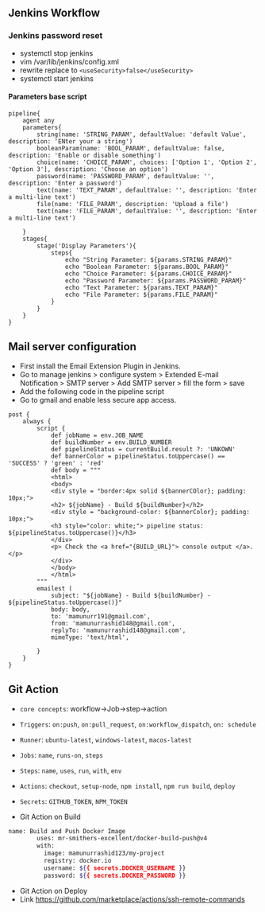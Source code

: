 ## Jenkins Workflow
###   Jenkins password reset
- systemctl stop jenkins 
- vim /var/lib/jenkins/config.xml
 - rewrite replace to `<useSecurity>false</useSecurity>`
- systemctl start jenkins
#### Parameters base script
```
pipeline{
    agent any
    parameters{
        string(name: 'STRING_PARAM', defaultValue: 'default Value', description: 'ENter your a string')
        booleanParam(name: 'BOOL_PARAM', defaultValue: false, description: 'Enable or disable something')
        choice(name: 'CHOICE_PARAM', choices: ['Option 1', 'Option 2', 'Option 3'], description: 'Choose an option')
        password(name: 'PASSWORD_PARAM', defaultValue: '', description: 'Enter a password')
        text(name: 'TEXT_PARAM', defaultValue: '', description: 'Enter a multi-line text')
        file(name: 'FILE_PARAM', description: 'Upload a file')
        text(name: 'FILE_PARAM', defaultValue: '', description: 'Enter a multi-line text')
        
    }
    stages{
        stage('Display Parameters'){
            steps{
                echo "String Parameter: ${params.STRING_PARAM}"
                echo "Boolean Parameter: ${params.BOOL_PARAM}"
                echo "Choice Parameter: ${params.CHOICE_PARAM}"
                echo "Password Parameter: ${params.PASSWORD_PARAM}"
                echo "Text Parameter: ${params.TEXT_PARAM}"
                echo "File Parameter: ${params.FILE_PARAM}"
            }
        }
    }
}

``` 
## Mail server configuration
- First install the Email Extension Plugin in Jenkins.
- Go to manage jenkins > configure system > Extended E-mail Notification > SMTP server > Add SMTP server > fill the form > save
- Add the following code in the pipeline script
- Go to gmail and enable less secure app access.
```
post {
	always {
		script {
			def jobName = env.JOB_NAME
			def buildNumber = env.BUILD_NUMBER
			def pipelineStatus = currentBuild.result ?: 'UNKOWN'
			def bannerColor = pipelineStatus.toUppercase() == 'SUCCESS' ? 'green' : 'red'
			def body = """
			<html>
			<body>
			<div style = "border:4px solid ${bannerCOlor}; padding: 10px;">
			<h2> ${jobName} - Build ${buildNumber}</h2>
			<div style = "background-color: ${bannerColor}; padding: 10px;">
			<h3 style="color: white;"> pipeline status: ${pipelineStatus.toUppercase()}</h3>
			</div>
			<p> Check the <a href="{BUILD_URL}"> console output </a>.</p>
			</div>
			</body>
			</html>
		"""
		emailest ( 
			subject: "${jobName} - Build ${buildNumber} - ${pipelineStatus.toUppercase()}"
			body: body,
			to: 'mamunurr191@gmail.com',
			from: 'mamunurrashid148@gmail.com',
			replyTo: 'mamunurrashid148@gmail.com',
			mimeType: 'text/html',
			
		}
	}
}
```
## Git Action 
-   `core concepts`: workflow->Job->step->action
-  `Triggers`: `on:push`, `on:pull_request`, `on:workflow_dispatch`, `on: schedule`
- `Runner`: `ubuntu-latest`, `windows-latest`, `macos-latest`
- `Jobs`: `name`, `runs-on`, `steps`
- `Steps`: `name`, `uses`, `run`, `with`, `env`
- `Actions`: `checkout`, `setup-node`, `npm install`, `npm run build`, `deploy`
- `Secrets`: `GITHUB_TOKEN`, `NPM_TOKEN`

- Git Action on Build 
```bash
name: Build and Push Docker Image
        uses: mr-smithers-excellent/docker-build-push@v4
        with:
          image: mamunurrashid123/my-project
          registry: docker.io
          username: ${{ secrets.DOCKER_USERNAME }}
          password: ${{ secrets.DOCKER_PASSWORD }}
```
- Git Action on Deploy 
- Link https://github.com/marketplace/actions/ssh-remote-commands